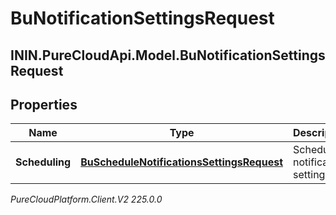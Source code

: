 # BuNotificationSettingsRequest

## ININ.PureCloudApi.Model.BuNotificationSettingsRequest

## Properties

|Name | Type | Description | Notes|
|------------ | ------------- | ------------- | -------------|
| **Scheduling** | [**BuScheduleNotificationsSettingsRequest**](BuScheduleNotificationsSettingsRequest) | Schedule notification settings | [optional] |



_PureCloudPlatform.Client.V2 225.0.0_
